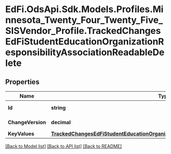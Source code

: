 # EdFi.OdsApi.Sdk.Models.Profiles.Minnesota_Twenty_Four_Twenty_Five_SISVendor_Profile.TrackedChangesEdFiStudentEducationOrganizationResponsibilityAssociationReadableDelete

## Properties

Name | Type | Description | Notes
------------ | ------------- | ------------- | -------------
**Id** | **string** | Resource identifier | [optional] 
**ChangeVersion** | **decimal** | Change version | [optional] 
**KeyValues** | [**TrackedChangesEdFiStudentEducationOrganizationResponsibilityAssociationReadableKey**](TrackedChangesEdFiStudentEducationOrganizationResponsibilityAssociationReadableKey.md) |  | [optional] 

[[Back to Model list]](../README.md#documentation-for-models) [[Back to API list]](../README.md#documentation-for-api-endpoints) [[Back to README]](../README.md)

